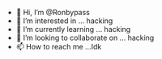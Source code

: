 - 👋 Hi, I’m @Ronbypass
- 👀 I’m interested in ... hacking
- 🌱 I’m currently learning ... hacking
- 💞️ I’m looking to collaborate on ... hacking
- 📫 How to reach me ...Idk

<!---
Ronbypass/Ronbypass is a ✨ special ✨ repository because its `README.md` (this file) appears on your GitHub profile.
You can click the Preview link to take a look at your changes.
--->
